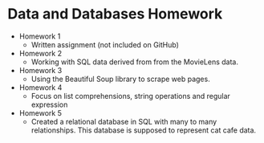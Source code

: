 # Data and Databases Homework
- Homework 1
  - Written assignment (not included on GitHub)
- Homework 2
  - Working with SQL data derived from from the MovieLens data.
- Homework 3
  - Using the Beautiful Soup library to scrape web pages.
- Homework 4
  - Focus on list comprehensions, string operations and regular expression
- Homework 5
  - Created a relational database in SQL with many to many relationships. This database is supposed to represent cat cafe data. 

